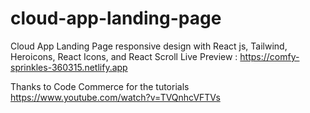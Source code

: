 # cloud-app-landing-page
Cloud App Landing Page responsive design with React js, Tailwind, Heroicons, React Icons, and React Scroll
Live Preview : https://comfy-sprinkles-360315.netlify.app

Thanks to Code Commerce for the tutorials
https://www.youtube.com/watch?v=TVQnhcVFTVs
